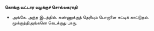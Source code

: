 **கொங்கு வட்டார வழக்குச் சொல்லகராதி**
- அங்கே. அந்த இடத்தில். கண்ணுக்குத் தெரியும் பொருளை சுட்டிக் காட்டுதல். மூக்குத்திஅங்கனெ கெடக்குது பாரு.

